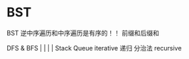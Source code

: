 # BST
BST 逆中序遍历和中序遍历是有序的！！
前缀和后缀和

DFS & BFS
 |     |
 |     |
Stack Queue iterative
 递归 分治法 recursive